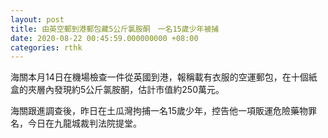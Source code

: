 ```yaml
---
layout: post
title: 由英空郵到港郵包藏5公斤氯胺酮　一名15歲少年被捕
date: 2020-08-22 00:45:59.000000000 +08:00
categories: rthk
---
```


海關本月14日在機場檢查一件從英國到港，報稱載有衣服的空運郵包，在十個紙盒的夾層內發現約5公斤氯胺酮，估計市值約250萬元。

海關跟進調查後，昨日在土瓜灣拘捕一名15歲少年，控告他一項販運危險藥物罪名，今日在九龍城裁判法院提堂。
